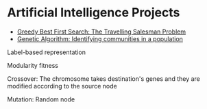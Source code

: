# Artificial Intelligence Projects

<ul>
  
<li>
      <a href="https://github.com/Laura-ElenaOlaru/AI-Projects/tree/main/GBFS%20-%20TSP"> 
			   Greedy Best First Search: The Travelling Salesman Problem
      </a>
</li>

<li>
      <a href="https://github.com/Laura-ElenaOlaru/AI-Projects/tree/main/Genetic%20Algorithm"> 
			   Genetic Algorithm: Identifying communities in a population
	</a>
	  
</li>
</ul>

Label-based representation

Modularity fitness

Crossover: The chromosome takes destination's genes and they are modified according to the source node

Mutation: Random node
